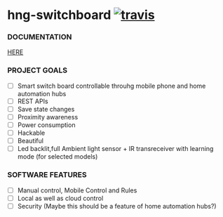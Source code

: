 # hng-switchboard [![travis](https://travis-ci.org/kteza1/switch-case.svg)](https://travis-ci.org/kteza1/switch-case)

### DOCUMENTATION

[HERE](http://kteza1.github.io/switch-case/)

### PROJECT GOALS

- [ ] Smart switch board controllable throuhg mobile phone and home automation hubs
- [ ] REST APIs
- [ ] Save state changes
- [ ] Proximity awareness
- [ ] Power consumption
- [ ] Hackable
- [ ] Beautiful
- [ ] Led backlit,full Ambient light sensor + IR transreceiver with learning mode (for selected models)

### SOFTWARE FEATURES

- [ ] Manual control, Mobile Control and Rules 
- [ ] Local as well as cloud control
- [ ] Security (Maybe this should be a feature of home automation hubs?)
